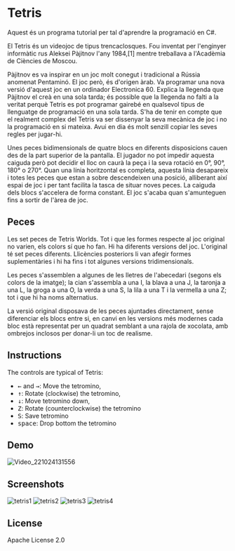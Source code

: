 # Tetris
Aquest és un programa tutorial per tal d'aprendre la programació en C#.

El Tetris és un videojoc de tipus trencaclosques. Fou inventat per l'enginyer informàtic rus Aleksei Pàjitnov l'any 1984,[1] mentre treballava a l'Acadèmia de Ciències de Moscou.

Pàjitnov es va inspirar en un joc molt conegut i tradicional a Rússia anomenat Pentaminó. El joc però, és d'origen àrab. Va programar una nova versió d'aquest joc en un ordinador Electronica 60. Explica la llegenda que Pàjitnov el creà en una sola tarda; és possible que la llegenda no falti a la veritat perquè Tetris es pot programar gairebé en qualsevol tipus de llenguatge de programació en una sola tarda. S'ha de tenir en compte que el realment complex del Tetris va ser dissenyar la seva mecànica de joc i no la programació en si mateixa. Avui en dia és molt senzill copiar les seves regles per jugar-hi.

Unes peces bidimensionals de quatre blocs en diferents disposicions cauen des de la part superior de la pantalla. El jugador no pot impedir aquesta caiguda però pot decidir el lloc on caurà la peça i la seva rotació en 0°, 90°, 180° o 270°. Quan una línia horitzontal es completa, aquesta línia desapareix i totes les peces que estan a sobre descendeixen una posició, alliberant així espai de joc i per tant facilita la tasca de situar noves peces. La caiguda dels blocs s'accelera de forma constant. El joc s'acaba quan s'amunteguen fins a sortir de l'àrea de joc.

Peces
-----

Les set peces de Tetris Worlds. Tot i que les formes respecte al joc original no varien, els colors sí que ho fan.
Hi ha diferents versions del joc. L'original té set peces diferents. Llicències posteriors li van afegir formes suplementàries i hi ha fins i tot algunes versions tridimensionals.

Les peces s'assemblen a algunes de les lletres de l'abecedari (segons els colors de la imatge); la cian s'assembla a una I, la blava a una J, la taronja a una L, la groga a una O, la verda a una S, la lila a una T i la vermella a una Z; tot i que hi ha noms alternatius.

La versió original disposava de les peces ajuntades directament, sense diferenciar els blocs entre si, en canvi en les versions més modernes cada bloc està representat per un quadrat semblant a una rajola de xocolata, amb ombrejos inclosos per donar-li un toc de realisme.

Instructions
------------

The controls are typical of Tetris:
* <kbd>←</kbd> and <kbd>→</kbd>: Move the tetromino,
* <kbd>↑</kbd>: Rotate (clockwise) the tetromino,
* <kbd>↓</kbd>: Move tetromino down,
* <kbd>Z</kbd>: Rotate (counterclockwise) the tetromino
* <kbd>S</kbd>: Save tetromino
* <kbd>space</kbd>: Drop bottom the tetromino

  
Demo
----
![Video_221024131556](https://user-images.githubusercontent.com/55920937/197515175-edbd4f31-5b15-4556-a895-d14233eddce7.gif)


Screenshots
----------
![tetris1](https://user-images.githubusercontent.com/55920937/197514963-84b3556d-4ecb-4a4b-bc6b-fa0c512b3cd0.PNG)
![tetris2](https://user-images.githubusercontent.com/55920937/197514976-31324e65-7da5-4ed6-a827-0fbc7e7006f8.PNG)
![tetris3](https://user-images.githubusercontent.com/55920937/197514987-1426f5b6-359b-447e-bef5-1d6530d8325d.PNG)
![tetris4](https://user-images.githubusercontent.com/55920937/197514994-7cea51b4-8aa5-4e9f-a624-d1bc743c2c7b.PNG)

License
-------
Apache License 2.0
